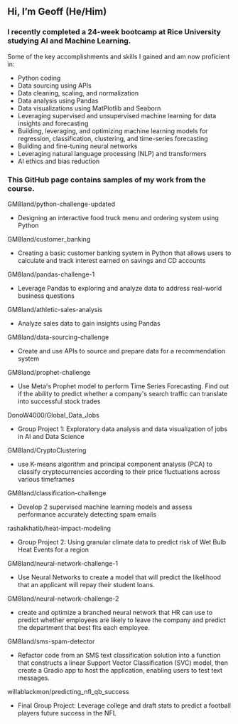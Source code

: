 ## Hi, I’m Geoff (He/Him)
### I recently completed a 24-week bootcamp at Rice University studying AI and Machine Learning. 
Some of the key accomplishments and skills I gained and am now proficient in:
- Python coding
- Data sourcing using APIs
- Data cleaning, scaling, and normalization
- Data analysis using Pandas
- Data visualizations using MatPlotlib and Seaborn
- Leveraging supervised and unsupervised machine learning for data insights and forecasting
- Building, leveraging, and optimizing machine learning models for regression, classification, clustering, and time-series forecasting
- Building and fine-tuning neural networks
- Leveraging natural language processing (NLP) and transformers
- AI ethics and bias reduction

### This GitHub page contains samples of my work from the course. 
    

GM8land/python-challenge-updated
- Designing an interactive food truck menu and ordering system using Python
  

GM8land/customer_banking
- Creating a basic customer banking system in Python that allows users to calculate and track interest earned on savings and CD accounts 


GM8land/pandas-challenge-1
- Leverage Pandas  to exploring and analyze data to address real-world business questions
  

GM8land/athletic-sales-analysis
- Analyze sales data to gain insights using Pandas


GM8land/data-sourcing-challenge
- Create and use APIs to source and prepare data for a recommendation system


GM8land/prophet-challenge
- Use Meta's Prophet model to perform Time Series Forecasting. Find out if the ability to predict whether a company's search traffic can translate into successful stock trades


DonoW4000/Global_Data_Jobs
- Group Project 1: Exploratory data analysis and data visualization of jobs in AI and Data Science
  
GM8land/CryptoClustering
- use K-means algorithm and principal component analysis (PCA) to classify cryptocurrencies according to their price fluctuations across various timeframes


GM8land/classification-challenge
- Develop 2 supervised machine learning models and assess performance accurately detecting spam emails


rashalkhatib/heat-impact-modeling
- Group Project 2: Using granular climate data to predict risk of Wet Bulb Heat Events for a region
  

GM8land/neural-network-challenge-1
- Use Neural Networks to create a model that will predict the likelihood that an applicant will repay their student loans.


GM8land/neural-network-challenge-2
- create and optimize a branched neural network that HR can use to predict whether employees are likely to leave the company and predict the department that best fits each employee.


GM8land/sms-spam-detector
- Refactor code from an SMS text classification solution into a function that constructs a linear Support Vector Classification (SVC) model, then create a Gradio app to host the application, enabling users to test text messages.


willablackmon/predicting_nfl_qb_success
- Final Group Project: Leverage college and draft stats to predict a football players future success in the NFL





<!---
GM8land/GM8land is a ✨ special ✨ repository because its `README.md` (this file) appears on your GitHub profile.
You can click the Preview link to take a look at your changes.
--->
